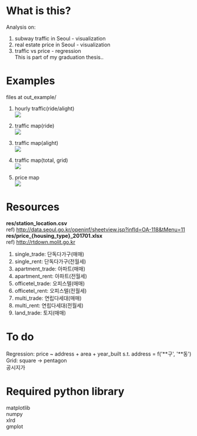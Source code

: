 # What is this?
Analysis on:  
1) subway traffic in Seoul - visualization
2) real estate price in Seoul - visualization
3) traffic vs price - regression  
This is part of my graduation thesis..  

# Examples
files at out_example/ 

1) hourly traffic(ride/alight)  
![](http://blog.wisebear.xyz/wp-content/uploads/2017/05/설입.png)

2) traffic map(ride)  
![](http://blog.wisebear.xyz/wp-content/uploads/2017/05/ride2.png)

3) traffic map(alight)  
![](http://blog.wisebear.xyz/wp-content/uploads/2017/05/alight2.png)

4) traffic map(total, grid)  
![](http://blog.wisebear.xyz/wp-content/uploads/2017/05/grid2.png)  

5) price map  
![](http://blog.wisebear.xyz/wp-content/uploads/2017/05/price2.png)  


# Resources  
**res/station_location.csv**  
ref) http://data.seoul.go.kr/openinf/sheetview.jsp?infId=OA-118&tMenu=11  
**res/price_{housing_type}_201701.xlsx**  
ref) http://rtdown.molit.go.kr  
1) single_trade: 단독다가구(매매)  
2) single_rent: 단독다가구(전월세)  
3) apartment_trade: 아파트(매매)  
4) apartment_rent: 아파트(전월세)   
5) officetel_trade: 오피스텔(매매)   
6) officetel_rent: 오피스텔(전월세)   
7) multi_trade: 연립다세대(매매)   
8) multi_rent: 연립다세대(전월세)   
9) land_trade: 토지(매매)   


# To do
Regression: price ~ address + area + year_built  s.t. address = f('**구', '**동')  
Grid: square -> pentagon  
공시지가  


# Required python library  
matplotlib  
numpy  
xlrd  
gmplot  

